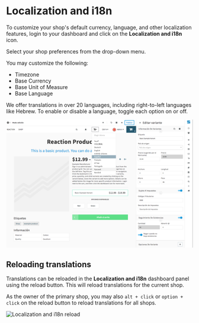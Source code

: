 # Localization and i18n

To customize your shop's default currency, language, and other localization features, login to your dashboard and click on the <i class="font-icon fa fa-language"></i> **Localization and i18n** icon.

Select your shop preferences from the drop-down menu.

You may customize the following:

- Timezone
- Base Currency
- Base Unit of Measure
- Base Language

We offer translations in over 20 languages, including right-to-left languages like Hebrew. To enable or disable a language, toggle each option on or off.

![Changing currency and language on Reaction](/assets/admin-localization.png)

## Reloading translations 

Translations can be reloaded in the **Localization and i18n** dashboard panel using the reload button. This will reload translations for the current shop.

As the owner of the primary shop, you may also `alt + click` or `option + click` on the reload button to reload translations for all shops.

![](/assets/admin-i18n-reload.png "Localization and i18n reload")
